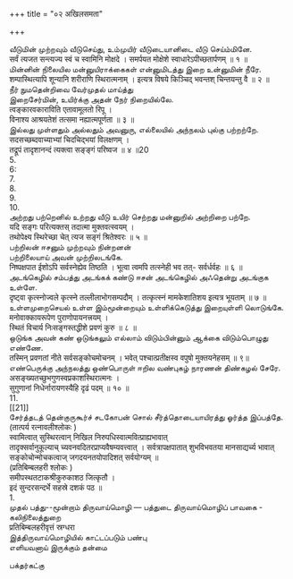 +++
title = "०२ अखिलसमता"

+++

வீடுமின் முற்றவும் வீடுசெய்து, உம்முயிர் வீடுடையானிடை வீடு செய்ம்மினே.   
सर्वं त्यजत सन्त्यज्य स्वं च स्वामिनि मोक्षदे । समर्पयत मोक्षेशे स्वाधारेऽपीच्छतार्पणम् ॥ १ ॥   
மின்னின் நிலையில மன்னுயிராக்கைகள் என்னுமிடத்து இறை உன்னுமின் நீரே.   
शम्पास्थित्यापि शून्यानि शरीराणि स्थिरात्मनाम् । इत्यत्र विषये किञ्चिद् भवन्तश् चिन्तयन्तु वै ॥ २ ॥   
நீர் நுமதென்றிவை வேர்முதல் மாய்த்து   
இறைசேர்மின், உயிர்க்கு அதன் நேர் நிறையில்லே.   
त्वङ्कारवकाराविति एतावामूलतो रिपू ।   
विनाश्य आश्रयतेशं तत्समा नह्यात्मपूर्णता ॥ ३ ॥   
இல்லது முள்ளதும் அல்லதும் அவனுரு, எல்லையில் அந்நலம் புல்கு பற்றற்றே.   
सदसच्छब्दवाच्याभ्यां चिदचिद्भयां विलक्षणम् ।   
तद्रूपं तादृशानन्दं त्यक्त्वा सङ्ङ्गं परिष्वज ॥ ४ ॥20   
5.   
6:   
7.   
8.   
9.   
10.   
அற்றது பற்றெனில் உற்றது வீடு உயிர் செற்றது மன்னுறில் அற்றிறை பற்றே.   
यदि सङ्गः परित्यक्तस् तदात्मा मुक्तवत्स्वयम् ।   
तथोपेक्ष्य स्थिरेच्छा चेत् त्यज सङ्गं श्रितेश्वरः ॥ ५ ॥   
பற்றிலன் ஈசனும் முற்றவும் நின்றனன்   
பற்றிலையாய் அவன் முற்றிலடங்கே.   
निष्पक्षपात ईशोऽपि सर्वस्नेह्येव तिष्ठति । भूत्वा त्वमपि तत्स्नेही भव तत्- सर्वर्धर्वहः ॥ ६ ॥   
அடங்கெழில் சம்பத்து அடங்கக் கண்டு ஈசன் அடங்கெழில் அஃதென்று அடங்குக உள்ளே.   
दृष्ट्वा कृत्स्नोज्वले कृत्स्ने तल्लीलाभोगसम्पदौम् । तत्कृत्स्नं मामकेशातिशय इत्यत्र भूयताम् ॥ ७ ॥   
உள்ளமுறைசெயல் உள்ள இம்மூன்றையும் உள்ளிக்கெடுத்து இறையுள்ளி லொடுங்கே.   
मनोवाक्कायरूपेण पुराणोपायनत्त्रयम् ।   
स्थितं विचार्य निःसङ्गस्तद्धीशे प्रवणं कुरु ॥ ८ ॥   
ஒடுங்க அவன் கண் ஒடுங்கலும் எல்லாம் விடும்பின்னும் ஆக்கை விடும்பொழுது எண்ணே.   
तस्मिन् प्रवणतां नीते सर्वसङ्कोचमोचनम् । भवेत् पश्चात्प्रतीक्षस्व वपुषो मुक्तयनेहसम् ॥ ९॥   
எண்பெருக்கு அந்நலத்து ஒண்பொருள் ஈறில வண்புகழ் நாரணன் திண்கழல் சேரே.   
असङ्ख्यतच्छुभगुणस्वप्रकाशस्थिरात्मनः ।   
सुगुणानां निधेर्नारायणस्यैहि दृढं पदम् ॥ १० ॥   
11.   
[[21]]  
சேர்த்தடத் தென்குருகூர்ச் சடகோபன் சொல் சீர்த்தொடையாயிரத்து ஓர்த்த இப்பத்தே.   
(तात्पर्य रत्नावलीश्लोकः )   
स्वामित्वात् सुस्थिरत्वान् निखिल निरुपधिस्वात्मवित्प्राह्यभावात्   
तादृक्सर्वानुकूल्याच् च्यवनवदितरप्राप्यवैषम्यवत्त्वात् । सर्वत्रापक्षपातात् शुभविभवतया मानसाद्यर्च्य भावात्   
सङ्कोचोन्मोचकत्वाज् जगदयनतयोपादिशत् सर्वयोग्यम् ॥   
(प्रतिबिम्बलहरी श्लोकः )   
समीपस्थतटाकश्रीकुरुकाशठ जित्कृतौ ।   
इदं सुन्दरसन्दर्भे सहस्रे दशकं पठ ॥   
1.   
முதல் பத்து--மூன்றாம் திருவாய்மொழி — பத்துடை திருவாய்மொழிப் பாவகை - கலிநிலைத்துறை   
प्रतिबिम्बलहरीवृत्तं स्रग्धरा   
இத்திருவாய்மொழியில் காட்டப்படும் பண்பு   
எளியவனாய் இருக்கும் தன்மை   

பக்தர்கட்கு   